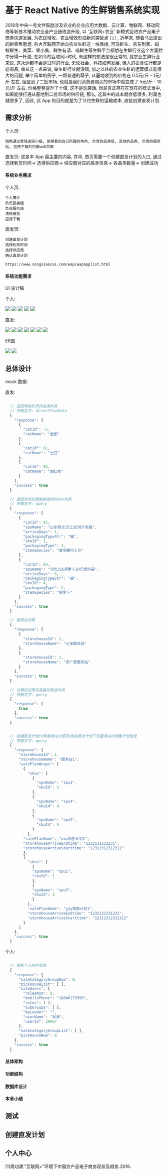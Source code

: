 # 基于 React Native 的生鲜销售系统实现

  2016年中央一号文件鼓励涉及农业的企业应用大数据、云计算、物联网、移动网络等新技术推动农业全产业链改造升级, 以 '互联网+农业' 新模式促进农产品电子商务快速发展, 为农民增收、农业增效形成新的突破点 `[1]` , 近年来, 随着马云提出的新零售思想, 各大互联网开始向农业生鲜这一块靠拢, 河马鲜生、京东到家、蚂蚁鲜生、美菜、果小美、鲜生有请、喵鲜生等生鲜平台都想在生鲜行业这个大蛋糕中分得一杯羹, 在如今的互联网+时代, 有这样的想法是很正常的, 就农业生鲜行业来说, 这永远都不会是过时的行业, 无论社会、科技如何发展, 但人的衣食住行都是必需品, 单从这一点来说, 做生鲜行业就没错, 加之以往的农业生鲜的运营模式有很大的问题, 举个简单的例子, 一颗普通的蒜子, 从基地收到的价格在 0.5元/斤 - 1元/斤 左右, 但是到了二批市场, 也就是我们消费者购买的市场中就变成了 5元/斤 - 10元/斤 左右, 价格整整提升了十倍, 这不是玩笑话, 而是真正存在在现在的模式当中, 如果能够打通从基地到二批市场的供应链, 那么, 这其中的成本就会低很多, 利润也就很多了, 因此, 此 App 的目的就是为了节约生鲜的运输成本, 直接创建直发计划.

## 需求分析

  个人页:

    销售通过登陆进宋小福, 能够看到自己所属的角色, 负责的品类组, 具体的品类, 负责的服务站, 应用下载的内嵌web页面

  直发页:
    这是本 App 最主要的内容, 其中, 首页需要一个创建直发计划的入口, 通过选择到货时间-> 选择供应商-> 供应商对应的品类信息-> 各品类数量-> 创建成功

  #### 系统业务需求

  个人页:

    个人简介
    负责品类组
    负责服务站
    清除缓存
    应用下载

  直发页:

    创建直发计划
    选择到货时间
    选择供应商
    确认直发计划

    https://www.songxiaocai.com/wap/wapapplist.html
  #### 系统功能需求

UI 设计稿

个人: 

  ![](./important/mine/page-mine.png)
  ![](./important/mine/page-cat.png)
  ![](./important/mine/page-mine-details-1.png)
  ![](./important/mine/page-mine-details-2.png)
  ![](./important/mine/page-pickhouse.png)

直发: 

  ![](./important/direct/direct-1.png)
  ![](./important/direct/direct-2.png)
  ![](./important/direct/direct-3.png)
  ![](./important/direct/direct-4.png)
  ![](./important/direct/direct-5.png)
  ![](./important/direct/direct-6.png)
  ![](./important/direct/direct-7.png)
  
ER图

![](./important/mine/mine_import.png)
![](./important/direct/direct_import.png)


## 总体设计

mock 数据:

直发: 

```JavaScript

  // 返回角色负责的品类列表
  // 参数名字: directPlanDate
  {
    "response": [
      {
        "catId": -1,
        "catName": "全部"
      },
      {
        "catId": 61,
        "catName": "土豆"
      },
      {
        "catId": 62,
        "catName": "西红柿"
      }
    ],
    "success": true
  }

  // 返回该供应商能够提供的sku列表
  // 参数名字: query
  {
    "response": [
      {
        "catId": 61,
        "spuName": "山东荷兰15土豆50斤纸箱",
        "arriveDays": 1,
        "packagingTypeStr": "箱",
        "skuId": 1,
        "packagingType": 1,
        "itemSpecies": "基地滕州土豆"
      },
      {
        "catId": 64,
        "spuName": "河北316胡萝卜20斤塑料袋",
        "arriveDays": 0,
        "packagingTypeStr": "袋",
        "skuId": 4,
        "packagingType": 2,
        "itemSpecies": "胡萝卜"
      }
    ],
    "success": true
  }

  // 服务站列表
  {
    "response": [
      {
        "storehouseId": 1,
        "storehouseName": "七宝服务站"
      },
      {
        "storehouseId": 2,
        "storehouseName": "来广营服务站"
      }
    ],
    "success": true
  }

  // 设置供应商该品类的到达时间
  // 参数名字: query
  {
    "response": [
      true
    ],
    "success": true
  }


  // 根据直发计划id和服务站id获取当前直发计划下该服务站的销售计划信息
  // 参数名字: query
  {
    "response": {
      "storehouseId": 1,
      "storehouseName": "服务站1",
      "salePlanWraps": [
        {
          "skus": [
            {
              "spuName": "spu1",
              "skuId": 1
            },
            {
              "spuName": "spu4",
              "skuId": 4
            },
            {
              "spuName": "spu5",
              "skuId": 5
            }
          ],
        "salePlanName": "xxx销售计划1",
        "storehouseArriveEndtime": "1232131231231",
        "storehouseArriveStarttime": "12312312312312"
        },
        {
          "skus": [
            {
            "spuName": "spu1",
            "skuId": 1
            },
            {
            "spuName": "spu3",
            "skuId": 3
            }
          ],
          "salePlanName": "yyy销售计划1",
          "storehouseArriveEndtime": "1232131231231",
          "storehouseArriveStarttime": "12312312312312"
        }
      ]
    },
    "success": true
  }

```

个人:

```JavaScript

  // 销售个人用户信息
  {
    "response": {
      "saleCategoryGroupNum": 0,
      "pickHouseList": [ ],
      "saleUsers": {
        "rolesNum": 0,
        "mobilePhone": "18846179950",
        "roles": [ ],
        "subGroups": [ ],
        "myLeader": "",
        "userName": "吴涛",
        "userId": 29057
      },
      "saleCategoryGroupList": [ ],
      "pickHouseNum": 0
    },
    "success": true
  }

```

  #### 总体架构
  #### 功能结构
  #### 数据库设计
  #### 本章小结

## 
## 测试


## 创建直发计划
## 个人中心




[1]周功建."互联网+"环境下中国农产品电子商务现状及趋势.2016.

